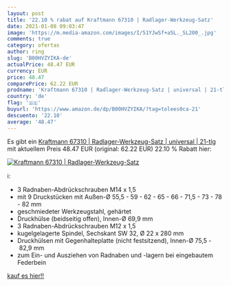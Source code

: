 ```yaml
---
layout: post
title: '22.10 % rabat auf Kraftmann 67310 | Radlager-Werkzeug-Satz'
date: 2021-01-08 09:03:47
image: 'https://m.media-amazon.com/images/I/51YJwSf+a5L._SL200_.jpg'
comments: true
category: ofertas
author: ring
slug: 'B00HVZYIKA-de'
actualPrice: 48.47 EUR
currency: EUR
price: 48.47
comparePrice: 62.22 EUR
prodname: 'Kraftmann 67310 | Radlager-Werkzeug-Satz | universal | 21-tlg'
country: 'de'
flag: '🇩🇪'
buyurl: 'https://www.amazon.de/dp/B00HVZYIKA/?tag=tolees0ca-21'
descuento: '22.10'
average: '48.47'
---
```


Es gibt ein [Kraftmann 67310 | Radlager-Werkzeug-Satz | universal | 21-tlg](https://www.amazon.de/dp/B00HVZYIKA/?tag=tolees0ca-21) mit aktuellem Preis 48.47 EUR (original: 62.22 EUR) 22.10 % Rabatt hier:

[![Kraftmann 67310 | Radlager-Werkzeug-Satz](https://m.media-amazon.com/images/I/51YJwSf+a5L._SL200_.jpg)](https://www.amazon.de/dp/B00HVZYIKA/?tag=tolees0ca-21)

ℹ️:

- 3 Radnaben-Abdrückschrauben M14 x 1,5
- mit 9 Druckstücken mit Außen-Ø 55,5 - 59 - 62 - 65 - 66 - 71,5 - 73 - 78 - 82 mm
- geschmiedeter Werkzeugstahl, gehärtet
- Druckhülse (beidseitig offen), Innen-Ø 69,9 mm
- 3 Radnaben-Abdrückschrauben M12 x 1,5
- kugelgelagerte Spindel, Sechskant SW 32, Ø 22 x 280 mm
- Druckhülsen mit Gegenhalteplatte (nicht festsitzend), Innen-Ø 75,5 - 82,9 mm
- zum Ein- und Ausziehen von Radnaben und -lagern bei eingebautem Federbein

[kauf es hier!!](https://www.amazon.de/dp/B00HVZYIKA/?tag=tolees0ca-21)
